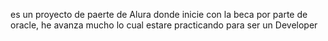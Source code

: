 es un proyecto de paerte de Alura donde inicie con la beca por parte de oracle, he avanza mucho lo cual estare practicando para ser un Developer
